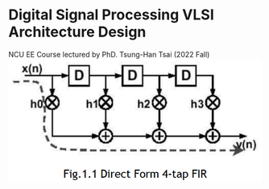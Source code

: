 # Digital Signal Processing VLSI Architecture Design 
NCU EE Course lectured by PhD. Tsung-Han Tsai (2022 Fall)
![image](https://github.com/minsheng0503/Digital-Signal-Processing-VLSI-Architecture-Design/blob/main/HW1/Figure/DF4T.png)
